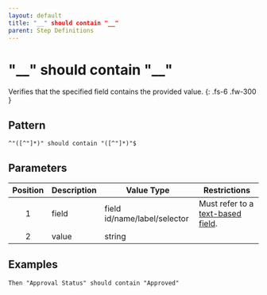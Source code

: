 ```yaml
---
layout: default
title: "__" should contain "__"
parent: Step Definitions
---
```


# "\_\_" should contain "\_\_"

Verifies that the specified field contains the provided value.
{: .fs-6 .fw-300 }

## Pattern

```golang
^"([^"]*)" should contain "([^"]*)"$
```

## Parameters

| Position | Description | Value Type                   | Restrictions                                                                             |
| :------: | ----------- | ---------------------------- | ---------------------------------------------------------------------------------------- |
|    1     | field       | field id/name/label/selector | Must refer to a [text-based field]({{site.baseurl}}/field_types.html#text-based-fields). |
|    2     | value       | string                       |                                                                                          |

## Examples

```gherkin
Then "Approval Status" should contain "Approved"
```